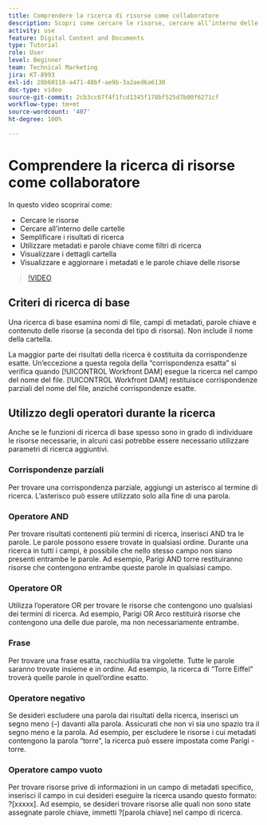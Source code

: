 ```yaml
---
title: Comprendere la ricerca di risorse come collaboratore
description: Scopri come cercare le risorse, cercare all’interno delle cartelle, semplificare i risultati di ricerca, utilizzare i metadati e le parole chiave come filtri di ricerca in [!UICONTROL Workfront DAM].
activity: use
feature: Digital Content and Documents
type: Tutorial
role: User
level: Beginner
team: Technical Marketing
jira: KT-8993
exl-id: 28b60118-a471-48bf-ae9b-3a2aed6a6130
doc-type: video
source-git-commit: 2cb3cc67f4f1fcd1345f178bf525d7b00f6271cf
workflow-type: tm+mt
source-wordcount: '407'
ht-degree: 100%

---
```


# Comprendere la ricerca di risorse come collaboratore

In questo video scoprirai come:

* Cercare le risorse
* Cercare all’interno delle cartelle
* Semplificare i risultati di ricerca
* Utilizzare metadati e parole chiave come filtri di ricerca
* Visualizzare i dettagli cartella
* Visualizzare e aggiornare i metadati e le parole chiave delle risorse

>[!VIDEO](https://video.tv.adobe.com/v/335253/?quality=12&learn=on)

## Criteri di ricerca di base

Una ricerca di base esamina nomi di file, campi di metadati, parole chiave e contenuto delle risorse (a seconda del tipo di risorsa). Non include il nome della cartella.

La maggior parte dei risultati della ricerca è costituita da corrispondenze esatte. Un’eccezione a questa regola della “corrispondenza esatta” si verifica quando [!UICONTROL Workfront DAM] esegue la ricerca nel campo del nome del file. [!UICONTROL Workfront DAM] restituisce corrispondenze parziali del nome del file, anziché corrispondenze esatte.

## Utilizzo degli operatori durante la ricerca

Anche se le funzioni di ricerca di base spesso sono in grado di individuare le risorse necessarie, in alcuni casi potrebbe essere necessario utilizzare parametri di ricerca aggiuntivi.

### Corrispondenze parziali

Per trovare una corrispondenza parziale, aggiungi un asterisco al termine di ricerca. L’asterisco può essere utilizzato solo alla fine di una parola.

### Operatore AND

Per trovare risultati contenenti più termini di ricerca, inserisci AND tra le parole. Le parole possono essere trovate in qualsiasi ordine. Durante una ricerca in tutti i campi, è possibile che nello stesso campo non siano presenti entrambe le parole. Ad esempio, Parigi AND torre restituiranno risorse che contengono entrambe queste parole in qualsiasi campo.

### Operatore OR

Utilizza l’operatore OR per trovare le risorse che contengono uno qualsiasi dei termini di ricerca. Ad esempio, Parigi OR Arco restituirà risorse che contengono una delle due parole, ma non necessariamente entrambe.

### Frase

Per trovare una frase esatta, racchiudila tra virgolette. Tutte le parole saranno trovate insieme e in ordine. Ad esempio, la ricerca di “Torre Eiffel” troverà quelle parole in quell’ordine esatto.

### Operatore negativo

Se desideri escludere una parola dai risultati della ricerca, inserisci un segno meno (–) davanti alla parola. Assicurati che non vi sia uno spazio tra il segno meno e la parola. Ad esempio, per escludere le risorse i cui metadati contengono la parola “torre”, la ricerca può essere impostata come Parigi -torre.

### Operatore campo vuoto

Per trovare risorse prive di informazioni in un campo di metadati specifico, inserisci il campo in cui desideri eseguire la ricerca usando questo formato: ?[xxxxx]. Ad esempio, se desideri trovare risorse alle quali non sono state assegnate parole chiave, immetti ?[parola chiave] nel campo di ricerca.
